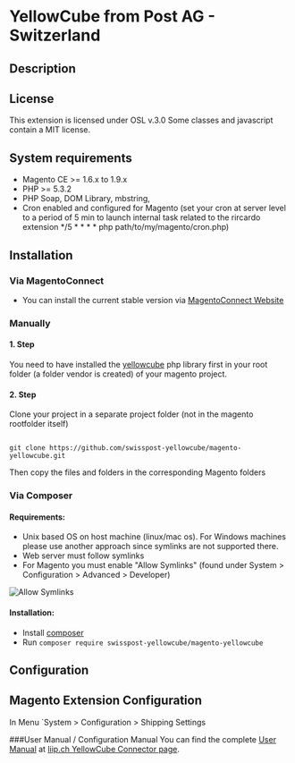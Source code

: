 # YellowCube from Post AG - Switzerland

## Description



## License

This extension is licensed under OSL v.3.0
Some classes and javascript contain a MIT license.

## System requirements

- Magento CE >= 1.6.x to 1.9.x
- PHP >= 5.3.2
- PHP Soap, DOM Library, mbstring,
- Cron enabled and configured for Magento (set your cron at server level to a period of 5 min to launch internal task related to the rircardo extension
*/5 * * * * php path/to/my/magento/cron.php)


## Installation

### Via MagentoConnect

- You can install the current stable version via [MagentoConnect Website](http://www.magentocommerce.com/magento-connect/swiss-post-yellowcube-magento-connector.html)

### Manually

#### 1. Step 

You need to have installed the [yellowcube](https://github.com/swisspost-yellowcube/yellowcube-php) php library first in your root folder (a folder vendor is created) of your magento project. 

#### 2. Step 

Clone your project in a separate project folder (not in the magento rootfolder itself)

```

git clone https://github.com/swisspost-yellowcube/magento-yellowcube.git

```


Then copy the files and folders in the corresponding Magento folders


### Via Composer

#### Requirements:
  * Unix based OS on host machine (linux/mac os). For Windows machines please use another approach since symlinks are not supported there.
  * Web server must follow symlinks
  * For Magento you must enable "Allow Symlinks" (found under System > Configuration > Advanced > Developer)

![Allow Symlinks](https://f.cloud.github.com/assets/1337461/43324/820d4d96-567f-11e2-947a-167bf76db33f.png)

#### Installation:

- Install [composer](http://getcomposer.org/download/)
- Run `composer require swisspost-yellowcube/magento-yellowcube`


## Configuration

## Magento Extension Configuration

In Menu `System > Configuration > Shipping Settings

###User Manual / Configuration Manual
You can find the complete [User Manual](https://www.liip.ch/en/yellowcube-connector) at [liip.ch YellowCube Connector page](https://www.liip.ch/en/yellowcube-connector).

